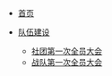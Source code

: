 
- [首页](/README.md)


- [队伍建设](/TeamBuild/)
  - [社团第一次全员大会](/TeamBuild/2023-First-All-Staff-Meeting.md)
  - [战队第一次全员大会](/TeamBuild/2023-First-Meeting-RoboWalker.md)
